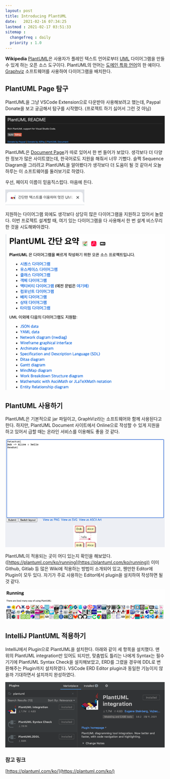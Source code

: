 ```yaml
---
layout: post
title: Introducing PlantUML
date:   2021-02-16 07:34:25
lastmod : 2021-02-17 03:51:33
sitemap :
  changefreq : daily
  priority : 1.0
---
```


**Wikipedia**
[PlantUML](https://plantuml.com/ko/)은 사용자가 플레인 텍스트 언어로부터 [UML](https://ko.wikipedia.org/wiki/%ED%86%B5%ED%95%A9_%EB%AA%A8%EB%8D%B8%EB%A7%81_%EC%96%B8%EC%96%B4) 다이어그램을 만들 수 있게 하는 오픈 소스 도구이다. PlantUML의 언어는 [도메인 특화 언어](https://ko.wikipedia.org/wiki/%EB%8F%84%EB%A9%94%EC%9D%B8_%ED%8A%B9%ED%99%94_%EC%96%B8%EC%96%B4)의 한 예이다. [Graphviz](https://ko.wikipedia.org/wiki/Graphviz) 소프트웨어를 사용하여 다이어그램을 배치한다.  

## PlantUML Page 탐구

PlantUML을 그냥 VSCode Extension으로 다운받아 사용해보려고 했는데, Paypal Donate을 보고 궁금해서 탐구를 시작했다. (프로젝트 하기 싫어서 그런 것 아님)

![PlantUML VSCode Readme](/_assets/img/21-02-17/21-02-17_1.png)

PlantUML은 [Document Page](https://plantuml.com/ko/)가 따로 있어서 한 번 들어가 보았다. 생각보다 더 다양한 정보가 많은 사이트였는데, 한국어로도 지원을 해줘서 너무 기뻤다. 슬쩍 Sequence Diagram을 그리려고 PlantUML을 알아봤다가 생각보다 더 도움이 될 것 같아서 오늘 하루는 이 소프트웨어를 둘러보기로 하였다.  

우선, 페이지 이름이 믿음직스럽다. 마음에 든다.  

![PlantUML Document Page](/_assets/img/21-02-17/21-02-17_2.png)

지원하는 다이어그램 외에도 생각보다 상당히 많은 다이어그램을 지원하고 있어서 놀랐다. 이번 프로젝트 설계할 때, 여기 있는 다이어그램을 다 사용해서 한 번 설계 비스무리한 것을 시도해봐야겠다.  

![PlantUML Diagram Category](/_assets/img/21-02-17/21-02-17_3.png)

## PlantUML 사용하기

PlantUML은 기본적으로 jar 파일이고, GraphViz라는 소프트웨어와 함께 사용된다고 한다. 하지만, PlantUML Document 사이트에서 Online으로 작성할 수 있게 지원을 하고 있어서 급할 때는 온라인 서비스를 이용해도 좋을 것 같다.  

![PlantUML Online](/_assets/img/21-02-17/21-02-17_4.png)

PlantUML이 적용되는 곳이 어디 있는지 확인을 해보았다. ([https://plantuml.com/ko/running](https://plantuml.com/ko/running)) 이미 Github, Gitlab 등 많은 Wiki에 적용하는 방법이 소개되어 있고, 웬만한 Editor에 Plugin이 모두 있다. 자기가 주로 사용하는 Editor에서 plugin을 설치하여 작성하면 될 것 같다.  

![PlantUML Running](/_assets/img/21-02-17/21-02-17_5.png)

## IntelliJ PlantUML 적용하기

IntelliJ에서 Plugin으로 PlantUML을 설치한다. 아래와 같이 세 항목을 설치했다. 맨 위의 PlantUML integration만 있어도 되지만, 맞춤법도 틀리는 나에게 Syntax는 필수기기에 PlantUML Syntax Check을 설치해보았고, ERD를 그렸을 경우에 DDL로 변환해주는 Plugin까지 설치하였다. VSCode ERD Editor plugin과 동일한 기능이지 않을까 기대하면서 설치까지 완성하였다.  

![PlantUML IntelliJ](/_assets/img/21-02-17/21-02-17_6.png)

### 참고 링크

[https://plantuml.com/ko/](https://plantuml.com/ko/)  
